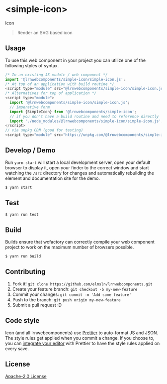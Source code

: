 # &lt;simple-icon&gt;

Icon
> Render an SVG based icon

## Usage
To use this web component in your project you can utilize one of the following styles of syntax.

```js
/* In an existing JS module / web component */
import '@lrnwebcomponents/simple-icon/simple-icon.js';
/* At top of an application with build routine */
<script type="module" src="@lrnwebcomponents/simple-icon/simple-icon.js"></script>
/* Alternatives for top of application */
<script type="module">
  import '@lrnwebcomponents/simple-icon/simple-icon.js';
  // imperative form
  import {SimpleIcon} from '@lrnwebcomponents/simple-icon';
  // if you don't have a build routine and need to reference directly
  import './node_modules/@lrnwebcomponents/simple-icon/simple-icon.js';
</script>
// via unpkg CDN (good for testing)
<script type="module" src="https://unpkg.com/@lrnwebcomponents/simple-icon/simple-icon.js"></script>
```

## Develop / Demo
Run `yarn start` will start a local development server, open your default browser to display it, open your finder to the correct window and start watching the `/src` directory for changes and automatically rebuilding the element and documentation site for the demo.
```bash
$ yarn start
```

## Test

```bash
$ yarn run test
```

## Build
Builds ensure that wcfactory can correctly compile your web component project to
work on the maximum number of browsers possible.
```bash
$ yarn run build
```

## Contributing

1. Fork it! `git clone https://github.com/elmsln/lrnwebcomponents.git`
2. Create your feature branch: `git checkout -b my-new-feature`
3. Commit your changes: `git commit -m 'Add some feature'`
4. Push to the branch: `git push origin my-new-feature`
5. Submit a pull request :D

## Code style

Icon (and all lrnwebcomponents) use [Prettier][prettier] to auto-format JS and JSON.  The style rules get applied when you commit a change.  If you choose to, you can [integrate your editor][prettier-ed] with Prettier to have the style rules applied on every save.

[prettier]: https://github.com/prettier/prettier/
[prettier-ed]: https://github.com/prettier/prettier/#editor-integration
[polyserve]: https://github.com/Polymer/polyserve
[web-component-tester]: https://github.com/Polymer/web-component-tester

## License
[Apache-2.0 License](http://opensource.org/licenses/Apache-2.0)